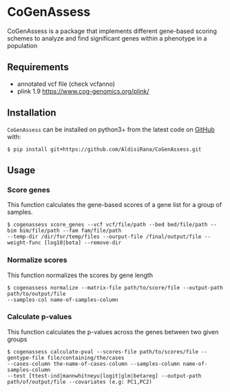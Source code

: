 # CoGenAssess

CoGenAssess is a package that implements different gene-based scoring schemes to analyze and find significant genes 
within a phenotype in a population

## Requirements
* annotated vcf file (check vcfanno)
* plink 1.9 https://www.cog-genomics.org/plink/


## Installation
``CoGenAssess`` can be installed on python3+ from the latest code on [GitHub](https://github.com/AldisiRana/CoGenAssess) with:

    $ pip install git+https://github.com/AldisiRana/CoGenAssess.git

## Usage

### Score genes
This function calculates the gene-based scores of a gene list for a group of samples.

    $ cogenassess score_genes --vcf vcf/file/path --bed bed/file/path --bim bim/file/path --fam fam/file/path 
    --temp-dir /dir/for/temp/files --ourput-file /final/output/file --weight-func [log10|beta] --remove-dir


### Normalize scores
This function normalizes the scores by gene length

    $ cogenassess normalize --matrix-file path/to/score/file --output-path path/to/output/file 
    --samples-col name-of-samples-column


### Calculate p-values
This function calculates the p-values across the genes between two given groups

    $ cogenassess calculate-pval --scores-file path/to/scores/file --gentype-file file/containing/the/cases 
    --cases-column the-name-of-cases-column --samples-column name-of-samples-column 
    --test [ttest-ind|mannwhitneyu|logit|glm|betareg] --output-path path/of/output/file --covariates (e.g: PC1,PC2)
